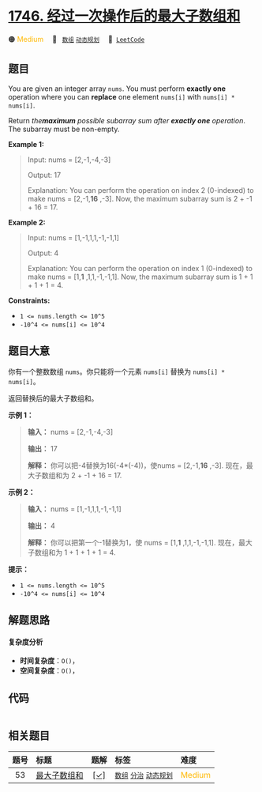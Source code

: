 # [1746. 经过一次操作后的最大子数组和](https://leetcode.com/problems/maximum-subarray-sum-after-one-operation)

🟠 <font color=#ffb800>Medium</font>&emsp; 🔖&ensp; [`数组`](/tag/array.md) [`动态规划`](/tag/dynamic-programming.md)&emsp; 🔗&ensp;[`LeetCode`](https://leetcode.com/problems/maximum-subarray-sum-after-one-operation)

## 题目

You are given an integer array `nums`. You must perform **exactly one**
operation where you can **replace** one element `nums[i]` with `nums[i] *
nums[i]`.

Return _the**maximum** possible subarray sum after **exactly  one**
operation_. The subarray must be non-empty.



**Example 1:**

> 
> 
> Input: nums = [2,-1,-4,-3]
> 
> 
> 
> Output: 17
> 
> 
> 
> Explanation: You can perform the operation on index 2 (0-indexed) to make nums = [2,-1,**16** ,-3]. Now, the maximum subarray sum is 2 + -1 + 16 = 17.

**Example 2:**

> 
> 
> Input: nums = [1,-1,1,1,-1,-1,1]
> 
> 
> 
> Output: 4
> 
> 
> 
> Explanation: You can perform the operation on index 1 (0-indexed) to make nums = [1,**1** ,1,1,-1,-1,1]. Now, the maximum subarray sum is 1 + 1 + 1 + 1 = 4.



**Constraints:**

  * `1 <= nums.length <= 10^5`
  * `-10^4 <= nums[i] <= 10^4`


## 题目大意

你有一个整数数组 `nums`。你只能将一个元素 `nums[i]` 替换为 `nums[i] * nums[i]`。

返回替换后的最大子数组和。

**示例 1：**

> 
> 
> 
> 
> 
> **输入：** nums = [2,-1,-4,-3]
> 
> **输出：** 17
> 
> **解释：** 你可以把-4替换为16(-4*(-4))，使nums = [2,-1,**16** ,-3]. 现在，最大子数组和为 2 + -1 + 16 = 17.

**示例 2：**

> 
> 
> 
> 
> 
> **输入：** nums = [1,-1,1,1,-1,-1,1]
> 
> **输出：** 4
> 
> **解释：** 你可以把第一个-1替换为1，使 nums = [1,**1** ,1,1,-1,-1,1]. 现在，最大子数组和为 1 + 1 + 1 + 1 = 4.

**提示：**

  * `1 <= nums.length <= 10^5`
  * `-10^4 <= nums[i] <= 10^4`


## 解题思路

#### 复杂度分析

- **时间复杂度**：`O()`，
- **空间复杂度**：`O()`，

## 代码

```javascript

```

## 相关题目

<!-- prettier-ignore -->
| 题号 | 标题 | 题解 | 标签 | 难度 |
| :------: | :------ | :------: | :------ | :------ |
| 53 | [最大子数组和](https://leetcode.com/problems/maximum-subarray) | [[✓]](/problem/0053.md) |  [`数组`](/tag/array.md) [`分治`](/tag/divide-and-conquer.md) [`动态规划`](/tag/dynamic-programming.md) | <font color=#ffb800>Medium</font> |